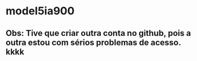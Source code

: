 # model5ia900

## Obs: Tive que criar outra conta no github, pois a outra estou com sérios problemas de acesso. kkkk
